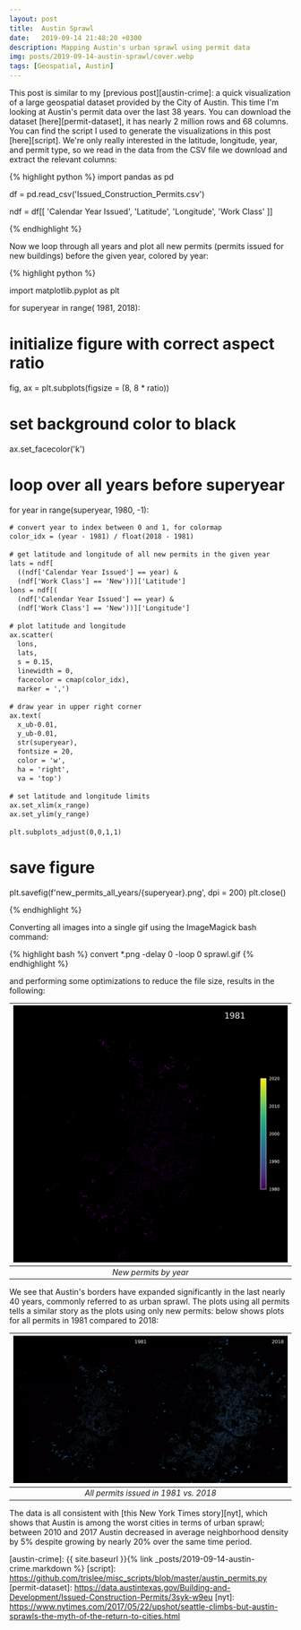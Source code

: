 ```yaml
---
layout: post
title:  Austin Sprawl
date:   2019-09-14 21:48:20 +0300
description: Mapping Austin's urban sprawl using permit data
img: posts/2019-09-14-austin-sprawl/cover.webp
tags: [Geospatial, Austin]
---
```


This post is similar to my [previous post][austin-crime]: a quick visualization of a large geospatial dataset provided by the City of Austin.
This time I'm looking at Austin's permit data over the last 38 years.
You can download the dataset [here][permit-dataset], it has nearly 2 million rows and 68 columns.
You can find the script I used to generate the visualizations in this post [here][script].
We're only really interested in the latitude, longitude, year, and permit type, so we read in the data from the CSV file we download and extract the relevant columns:

{% highlight python %}
import pandas as pd

df = pd.read_csv('Issued_Construction_Permits.csv')

ndf = df[[
    'Calendar Year Issued',
    'Latitude',
    'Longitude',
    'Work Class' ]]

{% endhighlight %}

Now we loop through all years and plot all new permits (permits issued for new buildings) before the given year, colored by year:

{% highlight python %}

import matplotlib.pyplot as plt

for superyear in range( 1981, 2018):

  # initialize figure with correct aspect ratio
  fig, ax = plt.subplots(figsize = (8, 8 * ratio))

  # set background color to black
  ax.set_facecolor('k')

  # loop over all years before superyear
  for year in range(superyear, 1980, -1):

    # convert year to index between 0 and 1, for colormap
    color_idx = (year - 1981) / float(2018 - 1981)

    # get latitude and longitude of all new permits in the given year
    lats = ndf[
      ((ndf['Calendar Year Issued'] == year) &
      (ndf['Work Class'] == 'New'))]['Latitude']
    lons = ndf[(
      (ndf['Calendar Year Issued'] == year) &
      (ndf['Work Class'] == 'New'))]['Longitude']

    # plot latitude and longitude
    ax.scatter(
      lons,
      lats,
      s = 0.15,
      linewidth = 0,
      facecolor = cmap(color_idx),
      marker = ',')

    # draw year in upper right corner
    ax.text(
      x_ub-0.01,
      y_ub-0.01,
      str(superyear),
      fontsize = 20,
      color = 'w',
      ha = 'right',
      va = 'top')

    # set latitude and longitude limits
    ax.set_xlim(x_range)
    ax.set_ylim(y_range)

    plt.subplots_adjust(0,0,1,1)

  # save figure
  plt.savefig(f'new_permits_all_years/{superyear}.png', dpi = 200)
  plt.close()

{% endhighlight %}

Converting all images into a single gif using the ImageMagick bash command:

{% highlight bash %}
convert *.png -delay 0 -loop 0 sprawl.gif
{% endhighlight %}

and performing some optimizations to reduce the file size, results in the following:

| [![Animation](/assets/img/posts/2019-09-14-austin-sprawl/sprawl_opt.gif)](/assets/img/posts/2019-09-14-austin-sprawl/sprawl_opt.gif) |
|:---:|
| *New permits by year* |

We see that Austin's borders have expanded significantly in the last nearly 40 years, commonly referred to as urban sprawl.
The plots using all permits tells a similar story as the plots using only new permits: below shows plots for all permits in 1981 compared to 2018:

| [![Visualization](/assets/img/posts/2019-09-14-austin-sprawl/year_comparison.webp)](/assets/img/posts/2019-09-14-austin-sprawl/year_comparison.webp) |
|:---:|
| *All permits issued in 1981 vs. 2018* |


The data is all consistent with [this New York Times story][nyt], which shows that Austin is among the worst cities in terms of urban sprawl; between 2010 and 2017 Austin decreased in average neighborhood density by 5% despite growing by nearly 20% over the same time period.

[austin-crime]: {{ site.baseurl }}{% link _posts/2019-09-14-austin-crime.markdown %}
[script]: https://github.com/trislee/misc_scripts/blob/master/austin_permits.py
[permit-dataset]: https://data.austintexas.gov/Building-and-Development/Issued-Construction-Permits/3syk-w9eu
[nyt]: https://www.nytimes.com/2017/05/22/upshot/seattle-climbs-but-austin-sprawls-the-myth-of-the-return-to-cities.html
